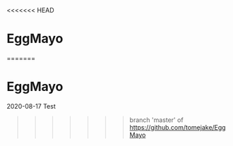 <<<<<<< HEAD
# EggMayo
=======
# EggMayo

2020-08-17
Test
>>>>>>> branch 'master' of https://github.com/tomejake/EggMayo
